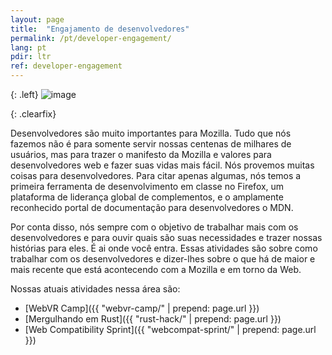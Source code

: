 ```yaml
---
layout: page
title:  "Engajamento de desenvolvedores"
permalink: /pt/developer-engagement/
lang: pt
pdir: ltr
ref: developer-engagement
---
```


{: .left}
![image](/assets/img/development.png)

{: .clearfix}
&nbsp;

Desenvolvedores são muito importantes para Mozilla. Tudo que nós fazemos não é para somente servir nossas centenas de milhares de usuários, mas para trazer o manifesto da Mozilla e valores para desenvolvedores web e fazer suas vidas mais fácil. Nós provemos muitas coisas para desenvolvedores. Para citar apenas algumas, nós temos a primeira ferramenta de desenvolvimento em classe no Firefox, um plataforma de liderança global de complementos, e o amplamente reconhecido portal de documentação para desenvolvedores o MDN.

Por conta disso, nós sempre com o objetivo de trabalhar mais com os desenvolvedores e para ouvir quais são suas necessidades e trazer nossas histórias para eles. É ai onde você entra. Essas atividades são sobre como trabalhar com os desenvolvedores e dizer-lhes sobre o que há de maior e mais recente que está acontecendo com a Mozilla e em torno da Web.

Nossas atuais atividades nessa área são:

* [WebVR Camp]({{ "webvr-camp/" | prepend: page.url }})
* [Mergulhando em Rust]({{ "rust-hack/" | prepend: page.url }})
* [Web Compatibility Sprint]({{ "webcompat-sprint/" | prepend: page.url }})
